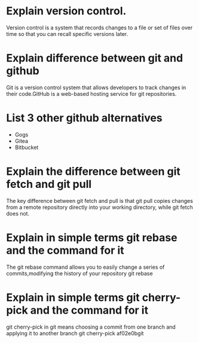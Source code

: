 # Explain version control. #
Version control is a system that records changes to a file or set of files over time so that you can recall specific versions later.

# Explain difference between git and github #
Git is a version control system that allows developers to track changes in their code.GitHub is a web-based hosting service for git repositories.

# List 3 other github alternatives #
   + Gogs
   + Gitea
   + Bitbucket

# Explain the difference between git fetch and git pull #
The key difference between git fetch and pull is that git pull copies changes from a remote repository directly into your working directory, while git fetch does not.

# Explain in simple terms git rebase and the command for it #
The git rebase command allows you to easily change a series of commits,modifying the history of your repository
git rebase <base>

# Explain in simple terms git cherry-pick and the command for it #
git cherry-pick in git means choosing a commit from one branch and applying it to another branch
git cherry-pick af02e0bgit 

